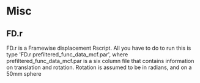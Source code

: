# Misc

## FD.r

FD.r is a Framewise displacement Rscript. All you have to do to run this is type 'FD.r prefiltered_func_data_mcf.par', where prefiltered_func_data_mcf.par is a six column file that contains information on translation and rotation. Rotation is assumed to be in radians, and on a 50mm sphere

